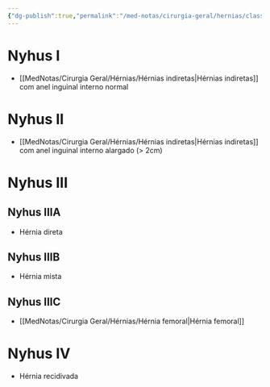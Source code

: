 ```yaml
---
{"dg-publish":true,"permalink":"/med-notas/cirurgia-geral/hernias/classificacao-de-nyhus/","tags":["review"]}
---
```



# Nyhus I
- [[MedNotas/Cirurgia Geral/Hérnias/Hérnias indiretas\|Hérnias indiretas]]  com anel inguinal interno normal
# Nyhus II
- [[MedNotas/Cirurgia Geral/Hérnias/Hérnias indiretas\|Hérnias indiretas]]  com anel inguinal interno alargado (> 2cm)

# Nyhus III
## Nyhus IIIA
- Hérnia direta

## Nyhus IIIB
- Hérnia mista

## Nyhus IIIC
- [[MedNotas/Cirurgia Geral/Hérnias/Hérnia femoral\|Hérnia femoral]]

# Nyhus IV
- Hérnia recidivada
